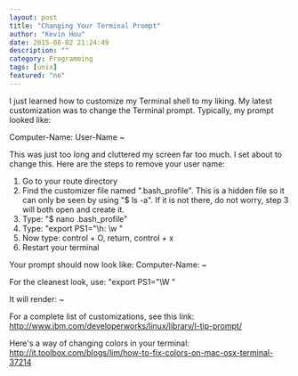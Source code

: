 ```yaml
---
layout: post
title: "Changing Your Terminal Prompt"
author: "Kevin Hou"
date: 2015-08-02 21:24:49
description: ""
category: Programming
tags: [unix]
featured: "no"
---
```

I just learned how to customize my Terminal shell to my liking. My latest customization was to change the Terminal prompt. Typically, my prompt looked like:
 
Computer-Name: User-Name ~
 
This was just too long and cluttered my screen far too much. I set about to change this. Here are the steps to remove your user name:
 
1. Go to your route directory
2. Find the customizer file named ".bash_profile". This is a hidden file so it can only be seen by using "$ ls -a". If it is not there, do not worry, step 3 will both open and create it.
3. Type: "$ nano .bash_profile"
4. Type: "export PS1="\h: \w "
5. Now type: control + O, return, control + x
6. Restart your terminal
 
Your prompt should now look like:
Computer-Name: ~
 
For the cleanest look, use:
"export PS1="\W "
 
It will render:
~ 
 
 
For a complete list of customizations, see this link:
http://www.ibm.com/developerworks/linux/library/l-tip-prompt/
 
Here's a way of changing colors in your terminal:
http://it.toolbox.com/blogs/lim/how-to-fix-colors-on-mac-osx-terminal-37214